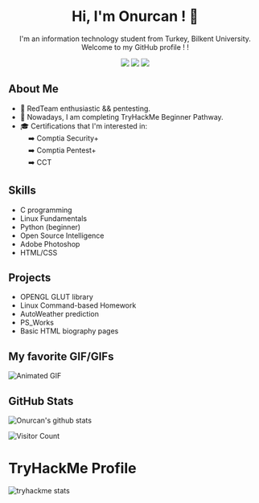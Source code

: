 
<!-- Introduction -->
<h1 align="center">Hi, I'm Onurcan ! 👋</h1>
<p align="center">
  I'm an information technology student from Turkey, Bilkent University. 
  Welcome to my GitHub profile ! !
</p>

<!-- Badges -->
<p align="center">
  <a href="https://www.linkedin.com/in/onurcan-genç-b582311b9/"><img src="https://img.shields.io/badge/LinkedIn-Connect-blue?logo=linkedin"></a>
  <a href="mailto:rekal1417@gmail.com"><img src="https://img.shields.io/badge/Email-Send%20a%20Message-red?logo=gmail"></a>
  <a href="https://open.spotify.com/user/11182743495"><img src="https://img.shields.io/badge/Spotify-Listen-green?logo=spotify"></a>
</p>

<!-- About Me -->
## About Me
- 💼 RedTeam enthusiastic && pentesting.
- 🌱 Nowadays, I am completing TryHackMe Beginner Pathway.
- 🎓 Certifications that I'm interested in: 
   <br/>&nbsp;&nbsp;&nbsp;&nbsp;➡️ Comptia Security+
   <br/>&nbsp;&nbsp;&nbsp;&nbsp;➡️ Comptia Pentest+
   <br/>&nbsp;&nbsp;&nbsp;&nbsp;➡️ CCT
<!-- Skills -->
## Skills
- C programming
- Linux Fundamentals
- Python (beginner)
- Open Source Intelligence
- Adobe Photoshop
- HTML/CSS

<!-- Projects -->
## Projects
- OPENGL GLUT library
- Linux Command-based Homework
- AutoWeather prediction
- PS_Works
- Basic HTML biography pages

## My favorite GIF/GIFs
![Animated GIF](https://media.giphy.com/media/bILoTtzjQoYdRlAc7C/giphy-downsized-large.gif)


<!-- GitHub Stats -->
## GitHub Stats
![Onurcan's github stats](https://github-readme-stats.vercel.app/api?username=onurcangnc&show_icons=true&theme=dracula)

<!-- Footer -->
<img src="https://visitor-badge.laobi.icu/badge?page_id=onurcangnc" alt="Visitor Count">



# TryHackMe Profile
![tryhackme stats](https://raw.githubusercontent.com/onurcangnc/onurcangnc/master/assets/thm_propic.png)

